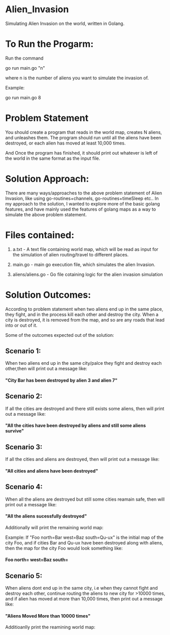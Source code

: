 # Alien_Invasion
Simulating Alien Invasion on the world, written in Golang.

# To Run the Progarm:
Run the command 

go run main.go "n"

where n is the number of aliens you want to simulate the invasion of.

Example:

go run main.go 8

# Problem Statement
You should create a program that reads in the world map, creates N aliens, and unleashes them. The program should run until all the aliens have been destroyed, or each alien has moved at least 10,000 times.

And Once the program has finished, it should print out whatever is left of the world in the same format as the input file.

# Solution Approach:
There are many ways/approaches to the above problem statement of Alien Invasion, like using go-routines+channels, go-routines+timeSleep etc.. In my approach to the solution, I wanted to explore more of the basic golang features, and have mainly used the features of golang maps as a way to simulate the above problem statement.

# Files contained:
1. a.txt - A text file containing world map, which will be read as input for the simulation of alien routing/travel to different places.

2. main.go - main go execution file, which simulates the alien Invasion.

3. aliens/aliens.go - Go file cotaining logic for the alien invasion simulation

# Solution Outcomes:
According to problem statement when two aliens end up in the same place, they fight, and in the process kill each other and destroy the city. When a city is destroyed, it is removed from the map, and so are any roads that lead into or out of it.

Some of the outcomes expected out of the solution:

## Scenario 1:
When two aliens end up in the same city/palce they fight and destroy each other,then will print out a message like:

#### "City Bar has been destroyed by alien 3 and alien 7"

## Scenario 2:
If all the cities are destroyed and there still exists some aliens, then will print out a message like:

#### "All the cities have been destroyed by aliens and still some aliens survive"

## Scenario 3: 
If all the cities and aliens are destroyed, then will print out a message like:

#### "All cities and aliens have been destroyed"

## Scenario 4:
When all the aliens are destroyed but still some cities reamain safe, then will print out a message like:

#### "All the aliens sucessfully destroyed"

Additionally will print the remaining world map:

Example: If "Foo north=Bar west=Baz south=Qu-ux" is the initial map of the city Foo, and if cities Bar and Qu-ux have been destroyed along with aliens, then the map for the city Foo would look something like:

#### Foo north= west=Baz south=

## Scenario 5:
When aliens dont end up in the same city, i.e when they cannot fight and destroy each other, continue routing the aliens to new city for >10000 times, and if alien has moved at more than 10,000 times, then print out a message like:

#### "Aliens Moved More than 10000 times"

Additioanlly print the reamining world map:







